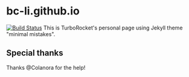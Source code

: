 # bc-li.github.io
[![Build Status](https://travis-ci.com/BC-Li/bc-li.github.io.svg?token=Yyg3baLESvJZxgyG1jBY&branch=master)](https://travis-ci.com/BC-Li/bc-li.github.io)
This is TurboRocket's personal page using Jekyll theme "minimal mistakes".

## Special thanks
Thanks @Colanora for the help!